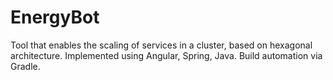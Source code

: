 # EnergyBot
Tool that enables the scaling of services in a cluster, based on hexagonal architecture. Implemented using Angular, Spring, Java. Build automation via Gradle.
